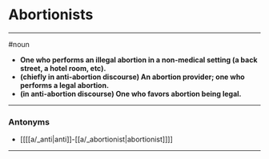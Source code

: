 # Abortionists
---
#noun
- **One who performs an illegal abortion in a non-medical setting (a back street, a hotel room, etc).**
- **(chiefly in anti-abortion discourse) An abortion provider; one who performs a legal abortion.**
- **(in anti-abortion discourse) One who favors abortion being legal.**
---
### Antonyms
- [[[[a/_anti|anti]]-[[a/_abortionist|abortionist]]]]
---
